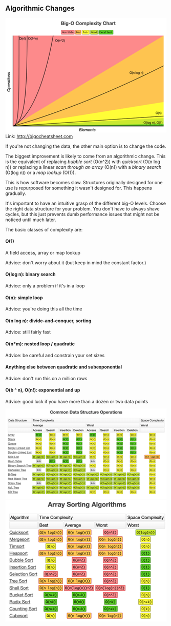 ## Algorithmic Changes

![](../assets/big_O_complexity_chart.png)
Link: http://bigocheatsheet.com


If you're not changing the data, the other main option is to change the code.

The biggest improvement is likely to come from an algorithmic change. This is the equivalent of replacing *bubble sort* (O(n^2)) with *quicksort* (O(n log n)) or replacing a linear *scan through an array* (O(n)) with a *binary search* (O(log n)) or a *map lookup* (O(1)).

This is how software becomes slow. Structures originally designed for one use is repurposed for something it wasn't designed for. This happens gradually.

It's important to have an intuitive grasp of the different big-O levels. Choose the right data structure for your problem. You don't have to always shave cycles, but this just prevents dumb performance issues that might not be noticed until much later.

The basic classes of complexity are:

#### O(1)
A field access, array or map lookup

Advice: don't worry about it (but keep in mind the constant factor.)

#### O(log n): binary search

Advice: only a problem if it's in a loop

#### O(n): simple loop

Advice: you're doing this all the time

#### O(n log n): divide-and-conquer, sorting

Advice: still fairly fast

#### O(n*m): nested loop / quadratic

Advice: be careful and constrain your set sizes

#### Anything else between quadratic and subexponential

Advice: don't run this on a million rows

#### O(b ^ n), O(n!): exponential and up

Advice: good luck if you have more than a dozen or two data points

![](../assets/big_O_datastructure_operations.png)
![](../assets/big_O_array_sorting_algorithms.png)